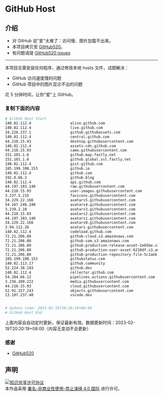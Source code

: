 # GitHub Host
## 介绍
- 对 GitHub 说"爱"太难了：访问慢、图片加载不出来。
- 本项目拷贝至 [GitHub520](https://github.com/521xueweihan/GitHub520)。
- 有问题请提 [GitHub520 issues](https://github.com/521xueweihan/GitHub520/issues/new)

---

本项目无需安装任何程序，通过修改本地 hosts 文件，试图解决：
- GitHub 访问速度慢的问题
- GitHub 项目中的图片显示不出的问题

花 5 分钟时间，让你"爱"上 GitHub。

### 复制下面的内容
```bash
# GitHub Host Start
140.82.112.4                  alive.github.com
140.82.112.4                  live.github.com
34.228.237.1                  github.githubassets.com
140.82.112.4                  central.github.com
44.210.15.93                  desktop.githubusercontent.com
140.82.112.4                  assets-cdn.github.com
44.210.15.93                  camo.githubusercontent.com
151.101.1.6                   github.map.fastly.net
151.101.1.6                   github.global.ssl.fastly.net
140.82.112.4                  gist.github.com
185.199.108.153               github.io
140.82.112.4                  github.com
192.0.66.2                    github.blog
140.82.112.4                  api.github.com
44.197.103.140                raw.githubusercontent.com
44.210.15.93                  user-images.githubusercontent.com
3.237.5.215                   favicons.githubusercontent.com
34.229.22.166                 avatars5.githubusercontent.com
54.167.248.240                avatars4.githubusercontent.com
3.239.2.10                    avatars3.githubusercontent.com
44.210.15.93                  avatars2.githubusercontent.com
44.197.103.140                avatars1.githubusercontent.com
34.229.22.166                 avatars0.githubusercontent.com
3.94.112.26                   avatars.githubusercontent.com
140.82.112.4                  codeload.github.com
72.21.206.80                  github-cloud.s3.amazonaws.com
72.21.206.80                  github-com.s3.amazonaws.com
72.21.206.80                  github-production-release-asset-2e65be.s3.amazonaws.com
72.21.206.80                  github-production-user-asset-6210df.s3.amazonaws.com
72.21.206.80                  github-production-repository-file-5c1aeb.s3.amazonaws.com
185.199.108.153               githubstatus.com
140.82.113.17                 github.community
52.224.38.193                 github.dev
140.82.112.4                  collector.github.com
54.204.66.12                  pipelines.actions.githubusercontent.com
3.236.109.222                 media.githubusercontent.com
44.210.15.93                  cloud.githubusercontent.com
52.91.157.243                 objects.githubusercontent.com
13.107.237.40                 vscode.dev


# Update time: 2023-02-19T20:20:19+08:00
# GitHub Host End

```
上面内容会自动定时更新，保证最新有效。数据更新时间：2023-02-19T20:20:19+08:00（内容无变动不会更新）

### 感谢

- [GitHub520](https://github.com/521xueweihan/GitHub520)

## 声明
<a rel="license" href="https://creativecommons.org/licenses/by-nc-nd/4.0/deed.zh"><img alt="知识共享许可协议" style="border-width: 0" src="https://licensebuttons.net/l/by-nc-nd/4.0/88x31.png"></a><br>本作品采用 <a rel="license" href="https://creativecommons.org/licenses/by-nc-nd/4.0/deed.zh">署名-非商业性使用-禁止演绎 4.0 国际</a> 进行许可。